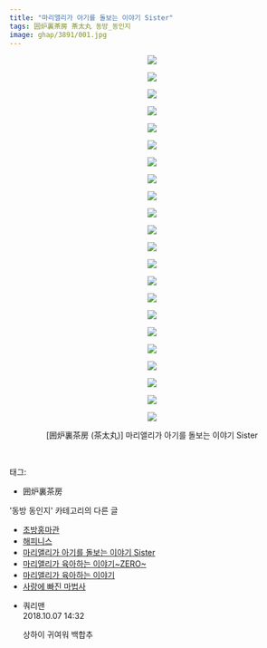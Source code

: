 ```yaml
---
title: "마리앨리가 아기를 돌보는 이야기 Sister"
tags: 囲炉裏茶房 茶太丸 동방_동인지
image: ghap/3891/001.jpg
---
```

<div class="article">
<p style="text-align: center; clear: none; float: none;"><img src="{{ site.nasurl }}/ghap/3891/001.jpg"/></p>
<p style="text-align: center; clear: none; float: none;"><img src="{{ site.nasurl }}/ghap/3891/002.jpg"/></p>
<p style="text-align: center; clear: none; float: none;"><img src="{{ site.nasurl }}/ghap/3891/003.jpg"/></p>
<p style="text-align: center; clear: none; float: none;"><img src="{{ site.nasurl }}/ghap/3891/004.jpg"/></p>
<p style="text-align: center; clear: none; float: none;"><img src="{{ site.nasurl }}/ghap/3891/005.jpg"/></p>
<p style="text-align: center; clear: none; float: none;"><img src="{{ site.nasurl }}/ghap/3891/006.jpg"/></p>
<p style="text-align: center; clear: none; float: none;"><img src="{{ site.nasurl }}/ghap/3891/007.jpg"/></p>
<p style="text-align: center; clear: none; float: none;"><img src="{{ site.nasurl }}/ghap/3891/008.jpg"/></p>
<p style="text-align: center; clear: none; float: none;"><img src="{{ site.nasurl }}/ghap/3891/009.jpg"/></p>
<p style="text-align: center; clear: none; float: none;"><img src="{{ site.nasurl }}/ghap/3891/010.jpg"/></p>
<p style="text-align: center; clear: none; float: none;"><img src="{{ site.nasurl }}/ghap/3891/011.jpg"/></p>
<p style="text-align: center; clear: none; float: none;"><img src="{{ site.nasurl }}/ghap/3891/012.jpg"/></p>
<p style="text-align: center; clear: none; float: none;"><img src="{{ site.nasurl }}/ghap/3891/013.jpg"/></p>
<p style="text-align: center; clear: none; float: none;"><img src="{{ site.nasurl }}/ghap/3891/014.jpg"/></p>
<p style="text-align: center; clear: none; float: none;"><img src="{{ site.nasurl }}/ghap/3891/015.jpg"/></p>
<p style="text-align: center; clear: none; float: none;"><img src="{{ site.nasurl }}/ghap/3891/016.jpg"/></p>
<p style="text-align: center; clear: none; float: none;"><img src="{{ site.nasurl }}/ghap/3891/017.jpg"/></p>
<p style="text-align: center; clear: none; float: none;"><img src="{{ site.nasurl }}/ghap/3891/018.jpg"/></p>
<p style="text-align: center; clear: none; float: none;"><img src="{{ site.nasurl }}/ghap/3891/019.jpg"/></p>
<p style="text-align: center; clear: none; float: none;"><img src="{{ site.nasurl }}/ghap/3891/020.jpg"/></p>
<p style="text-align: center; clear: none; float: none;"><img src="{{ site.nasurl }}/ghap/3891/021.jpg"/></p>
<p style="text-align: center; clear: none; float: none;"><img src="{{ site.nasurl }}/ghap/3891/022.jpg"/></p>
<p style="text-align: center; clear: none; float: none;">[囲炉裏茶房 (茶太丸)] 마리앨리가 아기를 돌보는 이야기 Sister</p>
<p><br/></p>
</div><div class="tagTrail">
<p>태그: </p>
<ul>
<li>囲炉裏茶房</li>
</ul>
</div><div class="another">
<p>'동방 동인지' 카테고리의 다른 글</p>
<ul>
<li><a href="/2017-10-22-ghap_3894">초방홍마관</a></li>
<li><a href="/2017-10-22-ghap_3892">해피니스</a></li>
<li><a href="/2017-10-22-ghap_3891">마리앨리가 아기를 돌보는 이야기 Sister</a></li>
<li><a href="/2017-10-22-ghap_3890">마리앨리가 육아하는 이야기~ZERO~</a></li>
<li><a href="/2017-10-22-ghap_3889">마리앨리가 육아하는 이야기</a></li>
<li><a href="/2017-10-22-ghap_3888">사랑에 빠진 마법사</a></li>
</ul>
</div><div class="cb_module cb_fluid">
<div class="cb_wrt cb_profile">
<div class="comment">
<ul>
<li class="cb_thumb_off" id="comment15347510">
<div class="cb_comment_area">
<div class="cb_info_area">
<div class="cb_section">
<span class="cb_nick_name">쿼리맨</span>
</div>
<div class="cb_section">
<span class="cb_date">2018.10.07 14:32 </span>
</div>
</div>
<div class="cb_dsc_comment">
<p class="cb_dsc">
											상하이 귀여워 백합추
										</p>
</div>
</div></li>
</ul>
</div>
</div><!-- commentList close -->
</div>
